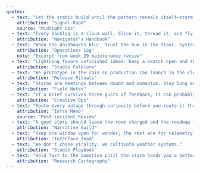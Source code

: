 ```yaml
---
quotes:
  - text: "Let the static build until the pattern reveals itself—stormlight is just insight with voltage."
    attribution: "Signal Room"
    source: "Midnight Ops"
  - text: "Every backlog is a cloud wall. Slice it, thread it, and fly straight through."
    attribution: "Navigator's Handbook"
  - text: "When the dashboards blur, trust the hum in the floor. Systems whisper before they shout."
    attribution: "Operations Log"
    note: "Excerpt from week 29 maintenance review"
  - text: "Lightning favors unfinished ideas. Keep a sketch open and the weather will do the rest."
    attribution: "Studio Folklore"
  - text: "We prototype in the rain so production can launch in the clear."
    attribution: "Release Rituals"
  - text: "Storms are meetings between doubt and momentum. Stay long enough to hear the decision."
    attribution: "Field Notes"
  - text: "If a brief survives three gusts of feedback, it can probably survive launch day."
    attribution: "Creative Ops"
  - text: "Route every outage through curiosity before you route it through blame."
    attribution: "Infra Memo"
    source: "Post-incident Review"
  - text: "A good story should leave the room charged and the roadmap lighter."
    attribution: "Narrative Guild"
  - text: "Keep one window open for wonder; the rest are for telemetry."
    attribution: "Interface Team"
  - text: "We don't chase virality, we cultivate weather systems."
    attribution: "Studio Playbook"
  - text: "Hold fast to the question until the storm hands you a better one."
    attribution: "Research Cartography"
---
```

